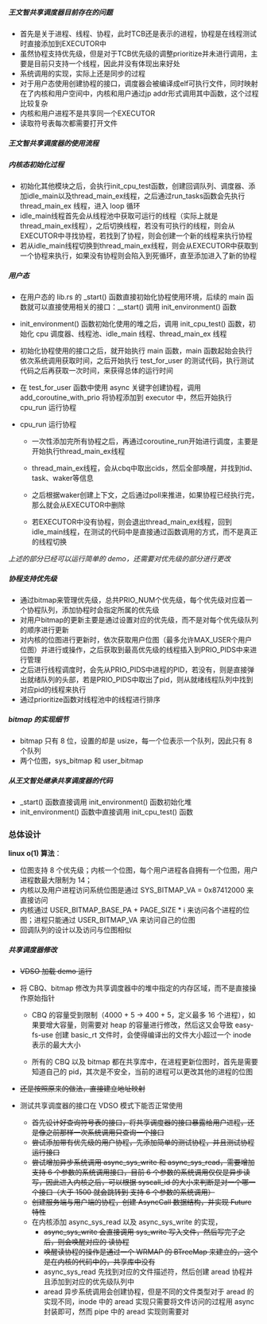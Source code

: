 ##### 王文智共享调度器目前存在的问题

- 首先是关于进程、线程、协程，此时TCB还是表示的进程，协程是在线程测试时直接添加到EXECUTOR中
- 虽然协程支持优先级，但是对于TCB优先级的调整prioritize并未进行调用，主要是目前只支持一个线程，因此并没有体现出来好处
- 系统调用的实现，实际上还是同步的过程
- 对于用户态使用创建协程的接口，调度器会被编译成elf可执行文件，同时映射在了内核和用户空间中，内核和用户通过jp addr形式调用其中函数，这个过程比较复杂
- 内核和用户进程不是共享同一个EXECUTOR
- 读取符号表每次都需要打开文件





##### 王文智共享调度器的使用流程

##### 内核态初始化过程

- 初始化其他模块之后，会执行init_cpu_test函数，创建回调队列、调度器、添加idle_main以及thread_main_ex线程，之后通过run_tasks函数会先执行 thread_main_ex 线程，进入 loop 循环
- idle_main线程首先会从线程池中获取可运行的线程（实际上就是thread_main_ex线程），之后切换线程，若没有可执行的线程，则会从EXECUTOR中寻找协程，若找到了协程，则会创建一个新的线程来执行协程
- 若从idle_main线程切换到thread_main_ex线程，则会从EXECUTOR中获取到一个协程来执行，如果没有协程则会陷入到死循环，直至添加进入了新的协程

##### 用户态

- 在用户态的 lib.rs 的 _start() 函数直接初始化协程使用环境，后续的 main 函数就可以直接使用相关的接口：__start() 调用 init_environment() 函数


- init_environment() 函数初始化使用的堆之后，调用 init_cpu_test() 函数，初始化 cpu 调度器、线程池、idle_main 线程、thread_main_ex 线程
- 初始化协程使用的接口之后，就开始执行 main 函数，main 函数起始会执行依次系统调用获取时间，之后开始执行 test_for_user 的测试代码，执行测试代码之后再获取一次时间，来获得总体的运行时间
- 在 test_for_user 函数中使用 async 关键字创建协程，调用 add_coroutine_with_prio 将协程添加到 executor 中，然后开始执行 cpu_run 运行协程
- cpu_run 运行协程

    - 一次性添加完所有协程之后，再通过coroutine_run开始进行调度，主要是开始执行thread_main_ex线程
    - thread_main_ex线程，会从cbq中取出cids，然后全部唤醒，并找到tid、task、waker等信息
    - 之后根据waker创建上下文，之后通过poll来推进，如果协程已经执行完，那么就会从EXECUTOR中删除
    
    - 若EXECUTOR中没有协程，则会退出thread_main_ex线程，回到idle_main线程，在测试的代码中是直接通过函数调用的方式，而不是真正的线程切换

*上述的部分已经可以运行简单的 demo，还需要对优先级的部分进行更改*

##### 协程支持优先级

- 通过bitmap来管理优先级，总共PRIO_NUM个优先级，每个优先级对应着一个协程队列，添加协程时会指定所属的优先级
- 对用户bitmap的更新主要是通过设置对应的优先级，而不是对每个优先级队列的顺序进行更新
- 对内核的位图进行更新时，依次获取用户位图（最多允许MAX_USER个用户位图）并进行或操作，之后获取到最高优先级的线程插入到PRIO_PIDS中来进行管理
- 之后进行线程调度时，会先从PRIO_PIDS中进程的PID，若没有，则是直接弹出就绪队列的头部，若是PRIO_PIDS中取出了pid，则从就绪线程队列中找到对应pid的线程来执行
- 通过prioritize函数对线程池中的线程进行排序



##### bitmap 的实现细节

- bitmap 只有 8 位，设置的却是 usize，每一个位表示一个队列，因此只有 8 个队列
- 两个位图，sys_bitmap 和 user_bitmap



##### 从王文智处继承共享调度器的代码

- _start() 函数直接调用 init_environment() 函数初始化堆
- init_environment() 函数中直接调用 init_cpu_test() 函数







### 总体设计

**linux o(1) 算法**：

- 位图支持 8 个优先级；内核一个位图，每个用户进程各自拥有一个位图，用户进程数最大限制为 14；
- 内核以及用户进程访问系统位图是通过 SYS_BITMAP_VA = 0x87412000 来直接访问
- 内核通过 USER_BITMAP_BASE_PA + PAGE_SIZE * i 来访问各个进程的位图；进程只能通过 USER_BITMAP_VA 来访问自己的位图
- 回调队列的设计以及访问与位图相似







##### 共享调度器修改

- ~~VDSO 加载 demo 运行~~

- 将 CBQ、bitmap 修改为共享调度器中的堆中指定的内存区域，而不是直接操作原始指针

    - CBQ 的容量受到限制（4000 + 5 -> 400 + 5，定义最多 16 个进程），如果要增大容量，则需要对 heap 的容量进行修改，然后这又会导致 easy-fs-use 创建 basic_rt 文件时，会使得编译出的文件大小超过一个 inode 表示的最大大小

    - 所有的 CBQ 以及 bitmap 都在共享库中，在进程更新位图时，首先是需要知道自己的 pid，其次是不安全，当前的进程可以更改其他的进程的位图

- ~~还是按照原来的做法，直接建立地址映射~~

- 测试共享调度器的接口在 VDSO 模式下能否正常使用

    - ~~首先设计好查询符号表的接口，将共享调度器的接口暴露给用户进程，还是像之前那样一次系统调用只查询一个接口~~
    - ~~尝试添加带有优先级的用户协程，先添加简单的测试协程，并且测试协程运行接口~~
    - ~~尝试增加异步系统调用 async_sys_write 和 async_sys_read，需要增加支持 6 个参数的系统调用接口，目前 6 个参数的系统调用仅仅是异步读写，因此进入内核之后，可以根据 syscall_id 的大小来判断是对一个哪一个接口（大于 1500 就会跳转到 支持 6 个参数的系统调用）~~
    - ~~创建服务端与用户端的协程，创建 AsyncCall 数据结构，并实现 Future 特性~~
    - 在内核添加 async_sys_read 以及 async_sys_write 的实现，
        - ~~async_sys_write 会直接调用 sys_write 写入文件，然后写完了之后，则会唤醒对应的 读协程~~
        - ~~唤醒读协程的操作是通过一个 WRMAP 的 BTreeMap 来建立的，这个是在内核的代码中的，共享库中没有~~
        - async_sys_read 先找到对应的文件描述符，然后创建 aread 协程并且添加到对应的优先级队列中
        - aread 异步系统调用会创建协程，但是不同的文件类型对于 aread 的实现不同，inode 中的 aread 实现只需要将文件访问的过程用 async 封装即可，然而 pipe 中的 aread 实现则需要对




